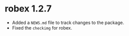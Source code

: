 # robex 1.2.7

* Added a `NEWS.md` file to track changes to the package.
* Fixed the `checkimg` for robex.
